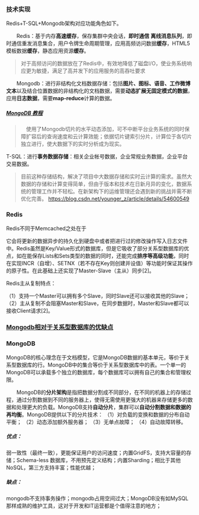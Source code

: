 ###	技术实现

Redis+T-SQL+Mongodb架构对应功能角色如下。

　　Redis：基于内存**高速缓存**，保存集群中央会话，**即时通信** 	**离线消息队列**，即时通信重发消息集合，用户令牌生命周期管理，应用高频访问数据**缓存**，HTML5模板数据**缓存**，静态应用资源**缓存**。 
> 对于高频访问的数据放在了Redis中，有效地降低了磁盘I/O，使业务系统响应更为敏捷，满足了高并发下的应用服务的高吞吐要求

　　Mongodb：进行非结构化文档数据存储：包括**图片、图标、语音、工作微博文本**以及结合位置数据的非结构化的文档数据，需要**动态扩展无固定模式的数据**，应用**日志数据**，需要**map-reduce**计算的数据。 

#####	 [MongoDB 教程](https://www.runoob.com/mongodb/mongodb-tutorial.html)

> 　使用了Mongodb切片的水平动态添加，可不中断平台业务系统的同时保障扩容后的查询速度和云计算效能；依据切片键索引分片，计算位于各切片独立进行，使大数据下的实时分析成为现实。

​		T-SQL：进行**事务数据存储**：相关企业帐号数据，企业常规业务数据，企业平台交易数据。 
> 目前这种存储结构，解决了项目中大数据存储和实时云计算的需求。虽然大数据的存储和计算变得简单，但由于版本和技术在日新月异的变化，数据系统的管理工作并不轻松。在新架构下的运维管理还会遇到新的挑战并需不断优化完善。 
> https://blog.csdn.net/younger_z/article/details/54600549





###	Redis

Redis不同于Memcached之处在于

它会将更新的数据异步的持久化到硬盘中或者把进行过的修改操作写入日志文件中。Redis虽然是Key/Value形式的数据库，但是它吸收了部分关系型数据库的优点，如在能保存Lists和Sets类型的数据的同时，还能完成**排序等高级功能**，同时在实现INCR（自增）、SETNX（若不存在Key则创建并设值）等功能时保证其操作的原子性。在此基础上还实现了Master-Slave（主从）同步[2]。

Redis主从复制特点：

（1）支持一个Master可以拥有多个Slave，同时Slave还可以接收其他的Slave； 
（2）主从复制不会阻塞Master和Slave，在同步数据时，Master和Slave都可以接收Client请求[2]。

### [Mongodb相对于关系型数据库的优缺点](https://mxdxm.iteye.com/blog/2093603)

###	MongoDB

MongoDB的核心理念在于文档模型，它是MongoDB数据的基本单元，等价于关系型数据库的行。MongoDB中的集合等价于关系型数据库中的表。一个单一的MongoDB可以承载多个独立的数据库，每个数据库可以拥有自己的集合和管理权限。

 　　MongoDB的**分片架构**是指把数据分割成不同部分，在不同的机器上的存储过程，通过分割数据到不同的服务器上，使得无需使用更强大的机器来存储更多的数据和处理更大的负载。MongoDB支持**自动分片**，集群可以**自动分割数据和数据的再均衡**。MongoDB提供以下的分片技术： 
（1）对负载的变换和数据的分布自动平衡； 
（2）动态添加额外服务器； 
（3）无单点故障； 
（4）自动故障转移。 

#####  优点： 
弱一致性（最终一致），更能保证用户的访问速度；内置GridFS，支持大容量的存储；Schema-less 数据库，不用预先定义结构；内置Sharding；相比于其他NoSQL，第三方支持丰富；性能优越；

#####  缺点：

mongodb不支持事务操作；mongodb占用空间过大；MongoDB没有如MySQL那样成熟的维护工具，这对于开发和IT运营都是个值得注意的地方；